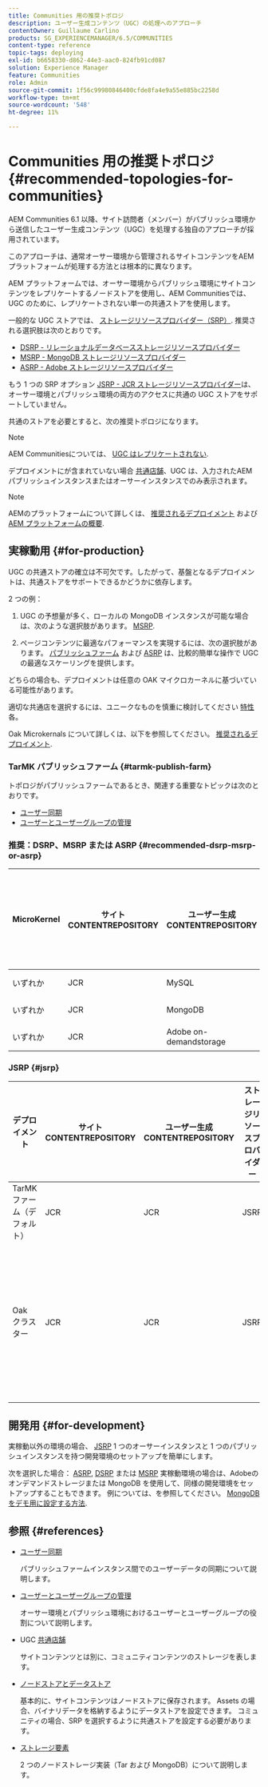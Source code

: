 ```yaml
---
title: Communities 用の推奨トポロジ
description: ユーザー生成コンテンツ（UGC）の処理へのアプローチ
contentOwner: Guillaume Carlino
products: SG_EXPERIENCEMANAGER/6.5/COMMUNITIES
content-type: reference
topic-tags: deploying
exl-id: b6658330-d862-44e3-aac0-824fb91cd087
solution: Experience Manager
feature: Communities
role: Admin
source-git-commit: 1f56c99980846400cfde8fa4e9a55e885bc2258d
workflow-type: tm+mt
source-wordcount: '548'
ht-degree: 11%

---
```


# Communities 用の推奨トポロジ {#recommended-topologies-for-communities}

AEM Communities 6.1 以降、サイト訪問者（メンバー）がパブリッシュ環境から送信したユーザー生成コンテンツ（UGC）を処理する独自のアプローチが採用されています。

このアプローチは、通常オーサー環境から管理されるサイトコンテンツをAEM プラットフォームが処理する方法とは根本的に異なります。

AEM プラットフォームでは、オーサー環境からパブリッシュ環境にサイトコンテンツをレプリケートするノードストアを使用し、AEM Communitiesでは、UGC のために、レプリケートされない単一の共通ストアを使用します。

一般的な UGC ストアでは、 [ストレージリソースプロバイダー（SRP）](working-with-srp.md). 推奨される選択肢は次のとおりです。

* [DSRP - リレーショナルデータベースストレージリソースプロバイダー](dsrp.md)
* [MSRP - MongoDB ストレージリソースプロバイダー](msrp.md)
* [ASRP - Adobe ストレージリソースプロバイダー](asrp.md)

もう 1 つの SRP オプション [JSRP - JCR ストレージリソースプロバイダー](jsrp.md)は、オーサー環境とパブリッシュ環境の両方のアクセスに共通の UGC ストアをサポートしていません。

共通のストアを必要とすると、次の推奨トポロジになります。

>[!NOTE]
>
>AEM Communitiesについては、 [UGC はレプリケートされない](working-with-srp.md#ugc-never-replicated).
>
>デプロイメントにが含まれていない場合 [共通店舗](working-with-srp.md)、UGC は、入力されたAEM パブリッシュインスタンスまたはオーサーインスタンスでのみ表示されます。
>

>[!NOTE]
>
>AEMのプラットフォームについて詳しくは、 [推奨されるデプロイメント](../../help/sites-deploying/recommended-deploys.md) および [AEM プラットフォームの概要](../../help/sites-deploying/data-store-config.md).

## 実稼動用 {#for-production}

UGC の共通ストアの確立は不可欠です。したがって、基盤となるデプロイメントは、共通ストアをサポートできるかどうかに依存します。

2 つの例：

1. UGC の予想量が多く、ローカルの MongoDB インスタンスが可能な場合は、次のような選択肢があります。 [MSRP](msrp.md).

1. ページコンテンツに最適なパフォーマンスを実現するには、次の選択肢があります。 [パブリッシュファーム](../../help/sites-deploying/recommended-deploys.md#tarmk-farm) および [ASRP](asrp.md) は、比較的簡単な操作で UGC の最適なスケーリングを提供します。

どちらの場合も、デプロイメントは任意の OAK マイクロカーネルに基づいている可能性があります。

適切な共通店を選択するには、ユニークなものを慎重に検討してください [特性](working-with-srp.md#characteristics-of-srp-options) 各。

Oak Microkernals について詳しくは、以下を参照してください。 [推奨されるデプロイメント](../../help/sites-deploying/recommended-deploys.md).

### TarMK パブリッシュファーム {#tarmk-publish-farm}

トポロジがパブリッシュファームであるとき、関連する重要なトピックは次のとおりです。

* [ユーザー同期](sync.md)
* [ユーザーとユーザーグループの管理](users.md)

### 推奨：DSRP、MSRP または ASRP {#recommended-dsrp-msrp-or-asrp}

| MicroKernel | サイト CONTENTREPOSITORY | ユーザー生成 CONTENTREPOSITORY | ストレージリソースプロバイダー | 共通ストア |
|-------------|------------------------|----------------------------------|---------------------------|---------------|
| いずれか | JCR | MySQL | DSRP | はい |
| いずれか | JCR | MongoDB | MSRP | はい |
| いずれか | JCR | Adobe on-demandstorage | ASRP | はい |

### JSRP {#jsrp}


| デプロイメント | サイト CONTENTREPOSITORY | ユーザー生成 CONTENTREPOSITORY | ストレージリソースプロバイダー | 共通ストア |
|----------------------|------------------------|----------------------------------|---------------------------|---------------------------------|
| TarMK ファーム（デフォルト） | JCR | JCR | JSRP | いいえ |
| Oak クラスター | JCR | JCR | JSRP | パブリッシュ環境でのみ使用 |

## 開発用 {#for-development}

実稼動以外の環境の場合、 [JSRP](jsrp.md) 1 つのオーサーインスタンスと 1 つのパブリッシュインスタンスを持つ開発環境のセットアップを簡単にします。

次を選択した場合： [ASRP](asrp.md), [DSRP](dsrp.md) または [MSRP](msrp.md) 実稼動環境の場合は、Adobeのオンデマンドストレージまたは MongoDB を使用して、同様の開発環境をセットアップすることもできます。 例については、を参照してください。 [MongoDB をデモ用に設定する方法](demo-mongo.md).

## 参照 {#references}

* [ユーザー同期](sync.md)

  パブリッシュファームインスタンス間でのユーザーデータの同期について説明します。

* [ユーザーとユーザーグループの管理](users.md)

  オーサー環境とパブリッシュ環境におけるユーザーとユーザーグループの役割について説明します。

* UGC [共通店舗](working-with-srp.md)

  サイトコンテンツとは別に、コミュニティコンテンツのストレージを表します。

* [ノードストアとデータストア](../../help/sites-deploying/data-store-config.md)

  基本的に、サイトコンテンツはノードストアに保存されます。 Assets の場合、バイナリデータを格納するようにデータストアを設定できます。 コミュニティの場合、SRP を選択するように共通ストアを設定する必要があります。

* [ストレージ要素](../../help/sites-deploying/storage-elements-in-aem-6.md)

  2 つのノードストレージ実装（Tar および MongoDB）について説明します。
